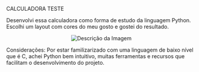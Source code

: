 CALCULADORA TESTE

Desenvolvi essa calculadora como forma de estudo da linguagem Python.
Escolhi um layout com cores do meu gosto e gostei do resultado.

<p align="center">
  <img src="https://github.com/user-attachments/assets/2c70969d-6f08-4d91-b2eb-e509ef41e947" alt="Descrição da Imagem" />
</p>


Considerações: Por estar familizarizado com uma linguagem de baixo nível que é C, achei Python bem intuitivo, muitas ferramentas e recursos que facilitam o desenvolvimento do projeto.
